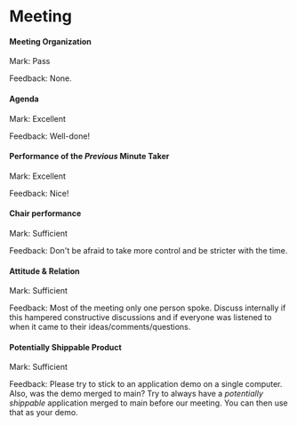 # Meeting


#### Meeting Organization


Mark: Pass


Feedback: None.



#### Agenda 



Mark: Excellent


Feedback: Well-done!



#### Performance of the *Previous* Minute Taker


Mark: Excellent


Feedback: Nice!



#### Chair performance


Mark: Sufficient


Feedback: Don't be afraid to take more control and be stricter with the time.



#### Attitude & Relation


Mark: Sufficient


Feedback: Most of the meeting only one person spoke. Discuss internally if this hampered constructive discussions and if everyone was listened to when it came to their ideas/comments/questions. 



#### Potentially Shippable Product



Mark: Sufficient


Feedback: Please try to stick to an application demo on a single computer. Also, was the demo merged to main? Try to always have a *potentially shippable* application merged to main before our meeting. You can then use that as your demo.
